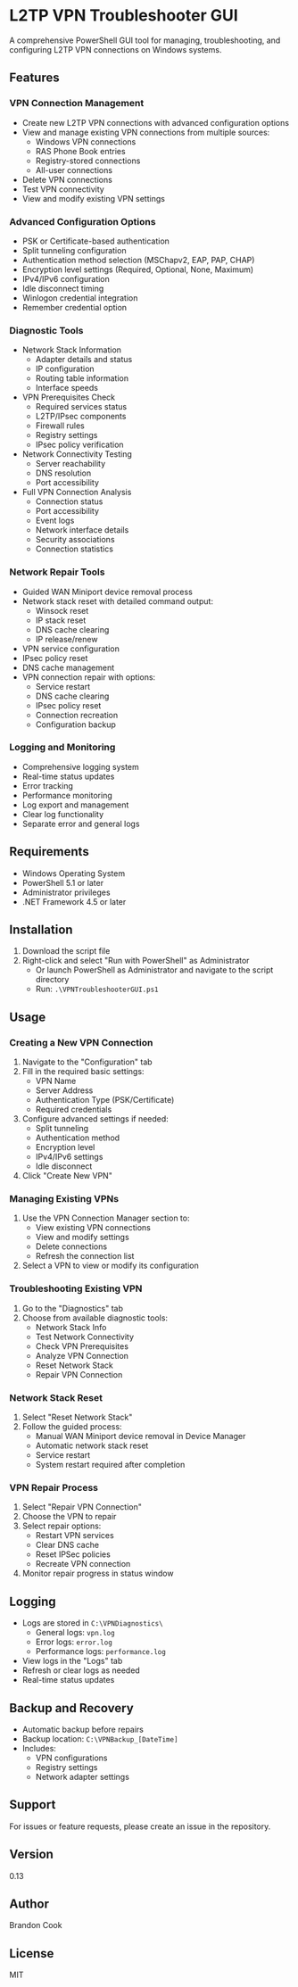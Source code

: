 # L2TP VPN Troubleshooter GUI

A comprehensive PowerShell GUI tool for managing, troubleshooting, and configuring L2TP VPN connections on Windows systems.

## Features

### VPN Connection Management
- Create new L2TP VPN connections with advanced configuration options
- View and manage existing VPN connections from multiple sources:
  - Windows VPN connections
  - RAS Phone Book entries
  - Registry-stored connections
  - All-user connections
- Delete VPN connections
- Test VPN connectivity
- View and modify existing VPN settings

### Advanced Configuration Options
- PSK or Certificate-based authentication
- Split tunneling configuration
- Authentication method selection (MSChapv2, EAP, PAP, CHAP)
- Encryption level settings (Required, Optional, None, Maximum)
- IPv4/IPv6 configuration
- Idle disconnect timing
- Winlogon credential integration
- Remember credential option

### Diagnostic Tools
- Network Stack Information
  - Adapter details and status
  - IP configuration
  - Routing table information
  - Interface speeds
- VPN Prerequisites Check
  - Required services status
  - L2TP/IPsec components
  - Firewall rules
  - Registry settings
  - IPsec policy verification
- Network Connectivity Testing
  - Server reachability
  - DNS resolution
  - Port accessibility
- Full VPN Connection Analysis
  - Connection status
  - Port accessibility
  - Event logs
  - Network interface details
  - Security associations
  - Connection statistics

### Network Repair Tools
- Guided WAN Miniport device removal process
- Network stack reset with detailed command output:
  - Winsock reset
  - IP stack reset
  - DNS cache clearing
  - IP release/renew
- VPN service configuration
- IPsec policy reset
- DNS cache management
- VPN connection repair with options:
  - Service restart
  - DNS cache clearing
  - IPsec policy reset
  - Connection recreation
  - Configuration backup

### Logging and Monitoring
- Comprehensive logging system
- Real-time status updates
- Error tracking
- Performance monitoring
- Log export and management
- Clear log functionality
- Separate error and general logs

## Requirements
- Windows Operating System
- PowerShell 5.1 or later
- Administrator privileges
- .NET Framework 4.5 or later

## Installation
1. Download the script file
2. Right-click and select "Run with PowerShell" as Administrator
   - Or launch PowerShell as Administrator and navigate to the script directory
   - Run: `.\VPNTroubleshooterGUI.ps1`

## Usage

### Creating a New VPN Connection
1. Navigate to the "Configuration" tab
2. Fill in the required basic settings:
   - VPN Name
   - Server Address
   - Authentication Type (PSK/Certificate)
   - Required credentials
3. Configure advanced settings if needed:
   - Split tunneling
   - Authentication method
   - Encryption level
   - IPv4/IPv6 settings
   - Idle disconnect
4. Click "Create New VPN"

### Managing Existing VPNs
1. Use the VPN Connection Manager section to:
   - View existing VPN connections
   - View and modify settings
   - Delete connections
   - Refresh the connection list
2. Select a VPN to view or modify its configuration

### Troubleshooting Existing VPN
1. Go to the "Diagnostics" tab
2. Choose from available diagnostic tools:
   - Network Stack Info
   - Test Network Connectivity
   - Check VPN Prerequisites
   - Analyze VPN Connection
   - Reset Network Stack
   - Repair VPN Connection

### Network Stack Reset
1. Select "Reset Network Stack"
2. Follow the guided process:
   - Manual WAN Miniport device removal in Device Manager
   - Automatic network stack reset
   - Service restart
   - System restart required after completion

### VPN Repair Process
1. Select "Repair VPN Connection"
2. Choose the VPN to repair
3. Select repair options:
   - Restart VPN services
   - Clear DNS cache
   - Reset IPSec policies
   - Recreate VPN connection
4. Monitor repair progress in status window

## Logging
- Logs are stored in `C:\VPNDiagnostics\`
  - General logs: `vpn.log`
  - Error logs: `error.log`
  - Performance logs: `performance.log`
- View logs in the "Logs" tab
- Refresh or clear logs as needed
- Real-time status updates

## Backup and Recovery
- Automatic backup before repairs
- Backup location: `C:\VPNBackup_[DateTime]`
- Includes:
  - VPN configurations
  - Registry settings
  - Network adapter settings

## Support
For issues or feature requests, please create an issue in the repository.

## Version
0.13

## Author
Brandon Cook

## License
MIT
